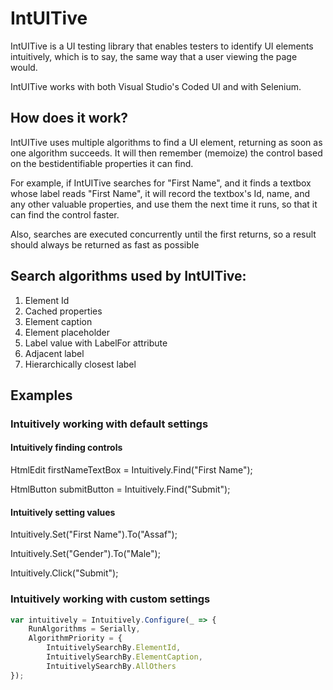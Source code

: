 # IntUITive
IntUITive is a UI testing library that enables testers to identify UI elements intuitively, which is to say, the same way that a user viewing the page would.

IntUITive works with both Visual Studio's Coded UI and with Selenium.

## How does it work?
IntUITive uses multiple algorithms to find a UI element, returning as soon as one algorithm succeeds. It will then remember (memoize) the control based on the bestidentifiable properties it can find.

For example, if IntUITive searches for "First Name", and it finds a textbox whose label reads "First Name", it will record the textbox's Id, name, and any other valuable properties, and use them the next time it runs, so that it can find the control faster.

Also, searches are executed concurrently until the first returns, so a result should always be returned as fast as possible

## Search algorithms used by IntUITive:
1. Element Id
2. Cached properties
3. Element caption
4. Element placeholder
5. Label value with LabelFor attribute
6. Adjacent label
7. Hierarchically closest label

## Examples
### Intuitively working with default settings
#### Intuitively finding controls
HtmlEdit firstNameTextBox = Intuitively.Find("First Name");

HtmlButton submitButton = Intuitively.Find("Submit");

#### Intuitively setting values
Intuitively.Set("First Name").To("Assaf");

Intuitively.Set("Gender").To("Male");

Intuitively.Click("Submit");

### Intuitively working with custom settings
```javascript
var intuitively = Intuitively.Configure(_ => {
    RunAlgorithms = Serially,
    AlgorithmPriority = {
        IntuitivelySearchBy.ElementId,
        IntuitivelySearchBy.ElementCaption,
        IntuitivelySearchBy.AllOthers
});
```